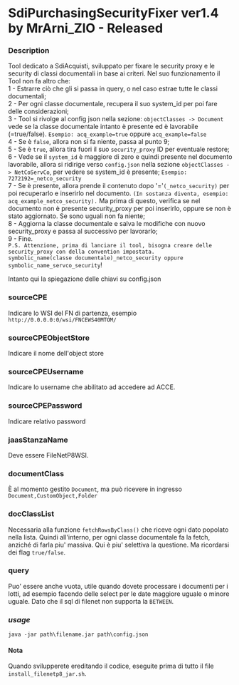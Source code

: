 # SdiPurchasingSecurityFixer ver1.4 by MrArni_ZIO - Released
### Description
Tool dedicato a SdiAcquisti, sviluppato per fixare le security proxy e le security di classi documentali in base ai criteri.
Nel suo funzionamento il Tool non fa altro che:<br>
1 - Estrarre ciò che gli si passa in query, o nel caso estrae tutte le classi documentali;<br>
2 - Per ogni classe documentale, recupera il suo system_id per poi fare delle considerazioni;<br>
3 - Tool si rivolge al config json nella sezione: `objectClasses -> Document` vede se la classe documentale intanto è presente ed è lavorabile (=true/false).
`Esempio: acq_example=true` oppure `acq_example=false`<br>
4 - Se è `false`, allora non si fa niente, passa al punto 9;<br>
5 - Se è `true`, allora tira fuori il suo `security_proxy` ID per eventuale restore;<br>
6 - Vede se il `system_id` è maggiore di zero e quindi presente nel documento lavorabile, allora 
 si ridirige verso `config.json` nella sezione `objectClasses -> NetCoServCo`, per vedere se system_id è presente;
`Esempio: 7272192=_netco_security`<br>
7 - Se è presente, allora prende il contenuto dopo '='`(_netco_security)` per poi recuperarlo e inserirlo nel documento.
`(In sostanza diventa, esempio: acq_example_netco_security).`
Ma prima di questo, verifica se nel documento non è presente security_proxy per poi inserirlo, 
oppure se non è stato aggiornato. Se sono uguali non fa niente;<br>
8 - Aggiorna la classe documentale e salva le modifiche con nuovo security_proxy e passa al successivo per lavorarlo;<br>
9 - Fine.
<br>
`P.S. Attenzione, prima di lanciare il tool, bisogna creare delle security_proxy con della convention impostata.`<br>
`symbolic_name(classe documentale)_netco_security oppure symbolic_name_servco_security`!
<br>

Intanto qui la spiegazione delle chiavi su config.json
### sourceCPE
Indicare lo WSI del FN di partenza, esempio `http://0.0.0.0:0/wsi/FNCEWS40MTOM/`
### sourceCPEObjectStore
Indicare il nome dell'object store
### sourceCPEUsername
Indicare lo username che abilitato ad accedere ad ACCE.
### sourceCPEPassword 
Indicare relativo password
### jaasStanzaName
Deve essere FileNetP8WSI.
### documentClass
È al momento gestito `Document`, ma può ricevere in ingresso `Document,CustomObject,Folder`
### docClassList
Necessaria alla funzione `fetchRowsByClass()` che riceve ogni dato popolato nella lista.
Quindi all'interno, per ogni classe documentale fa la fetch, anziché di farla piu' massiva.
Qui è piu' selettiva la questione. Ma ricordarsi dei flag `true/false`.
### query
Puo' essere anche vuota, utile quando dovete processare i documenti per i lotti, ad esempio facendo delle select per le date
maggiore uguale o minore uguale. Dato che il sql di filenet non supporta la `BETWEEN`. 
### _usage_
`java -jar path\filename.jar path\config.json`
#### Nota
Quando svilupperete ereditando il codice, eseguite prima di tutto il file `install_filenetp8_jar.sh`.
